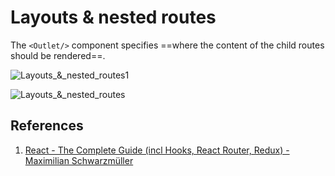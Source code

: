 # Layouts & nested routes

The `<Outlet/>` component specifies ==where the content of the child routes should be rendered==.

![Layouts_&_nested_routes1](..\..\img\Layouts_&_nested_routes1.jpg)

![Layouts_&_nested_routes](..\..\img\Layouts_&_nested_routes.jpg)

## References

1. [React - The Complete Guide (incl Hooks, React Router, Redux) - Maximilian Schwarzmüller](https://www.udemy.com/course/react-the-complete-guide-incl-redux/)